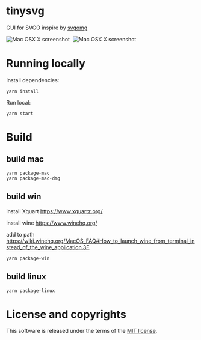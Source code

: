 # tinysvg

GUI for SVGO inspire by [svgomg](https://github.com/jakearchibald/svgomg)

![Mac OSX X screenshot](https://raw.github.com/ZhichengChen/tinysvg/master/screenshots/1.png)&nbsp;&nbsp;![Mac OSX X screenshot](https://raw.github.com/ZhichengChen/tinysvg//master/screenshots/2.png)

# Running locally

Install dependencies:

```
yarn install
```

Run local:

```
yarn start
```

# Build

## build mac

```
yarn package-mac
yarn package-mac-dmg
```
## build win

install Xquart https://www.xquartz.org/

install wine https://www.winehq.org/

add to path https://wiki.winehq.org/MacOS_FAQ#How_to_launch_wine_from_terminal_instead_of_the_wine_application.3F

```
yarn package-win
```

## build linux

```
yarn package-linux
```
# License and copyrights

This software is released under the terms of the [MIT license](https://github.com/ZhichengChen/tinysvg/blob/master/LICENSE).
